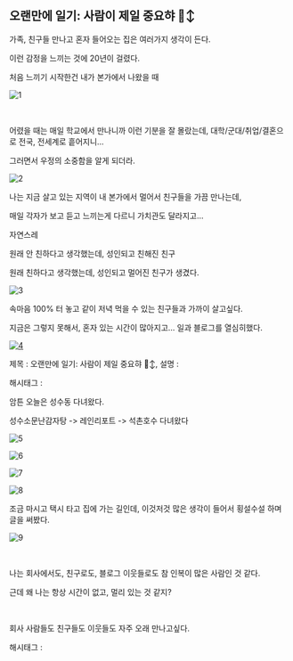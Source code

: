 ## 오랜만에 일기: 사람이 제일 중요햐 🙂‍↕️

가족, 친구들 만나고 혼자 들어오는 집은 여러가지 생각이 든다.

이런 감정을 느끼는 것에 20년이 걸렸다.

처음 느끼기 시작한건 내가 본가에서 나왔을 때

![1](./asset/1.png)

​

어렸을 때는 매일 학교에서 만나니까 이런 기분을 잘 몰랐는데, 대학/군대/취업/결혼으로 전국, 전세계로 흩어지니…

그러면서 우정의 소중함을 알게 되더라.

![2](./asset/2.png)

나는 지금 살고 있는 지역이 내 본가에서 멀어서 친구들을 가끔 만나는데,

매일 각자가 보고 듣고 느끼는게 다르니 가치관도 달라지고…

자연스레

원래 안 친하다고 생각했는데, 성인되고 친해진 친구

원래 친하다고 생각했는데, 성인되고 멀어진 친구가 생겼다.

![3](./asset/3.png)

속마음 100% 터 놓고 같이 저녁 먹을 수 있는 친구들과 가까이 살고싶다.

지금은 그렇지 못해서, 혼자 있는 시간이 많아지고… 일과 블로그를 열심히했다.

[![4](https://phinf.pstatic.net/image.nmv/blog_2024_04_10_2825/78c96315-f737-11ee-87ea-80615f0bcbca_01.jpg)](./asset/4.mp4)

제목 : 오랜만에 일기: 사람이 제일 중요햐 🙂‍↕️, 설명 : 

해시태그 : 

암튼 오늘은 성수동 다녀왔다.

성수소문난감자탕 -> 레인리포트 -> 석촌호수 다녀왔다 

![5](./asset/5.png)

![6](./asset/6.png)

![7](./asset/7.png)

![8](./asset/8.png)

조금 마시고 택시 타고 집에 가는 길인데, 이것저것 많은 생각이 들어서 횡설수설 하며 글을 써봤다.

![9](./asset/9.png)

​

나는 회사에서도, 친구로도, 블로그 이웃들로도 참 인복이 많은 사람인 것 같다.

근데 왜 나는 항상 시간이 없고, 멀리 있는 것 같지?

​

회사 사람들도 친구들도 이웃들도 자주 오래 만나고싶다.

 해시태그 : 